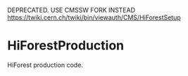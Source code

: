 DEPRECATED. USE CMSSW FORK INSTEAD
https://twiki.cern.ch/twiki/bin/viewauth/CMS/HiForestSetup

HiForestProduction
==================

HiForest production code. 
